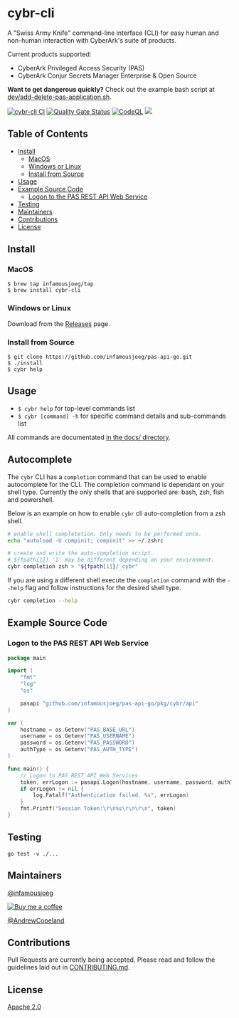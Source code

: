 # cybr-cli <!-- omit in toc -->

A "Swiss Army Knife" command-line interface (CLI) for easy human and non-human interaction with CyberArk's suite of products.

Current products supported:
* CyberArk Privileged Access Security (PAS)
* CyberArk Conjur Secrets Manager Enterprise & Open Source

**Want to get dangerous quickly?** Check out the example bash script at [dev/add-delete-pas-application.sh](dev/add-delete-pas-application.sh).

[![cybr-cli CI](https://github.com/infamousjoeg/cybr-cli/workflows/cybr-cli%20CI/badge.svg)](https://github.com/infamousjoeg/cybr-cli/actions?query=workflow%3A%22cybr-cli+CI%22) [![Quality Gate Status](https://sonarcloud.io/api/project_badges/measure?project=infamousjoeg_pas-api-go&metric=alert_status)](https://github.com/infamousjoeg/cybr-cli/actions?query=workflow%3ALint) [![CodeQL](https://github.com/infamousjoeg/cybr-cli/workflows/CodeQL/badge.svg)](https://github.com/infamousjoeg/cybr-cli/actions?query=workflow%3ACodeQL) [![](https://img.shields.io/github/downloads/infamousjoeg/cybr-cli/latest/total?color=blue&label=Download%20Latest%20Release&logo=github)](https://github.com/infamousjoeg/cybr-cli/releases/latest)

## Table of Contents <!-- omit in toc -->

- [Install](#install)
  - [MacOS](#macos)
  - [Windows or Linux](#windows-or-linux)
  - [Install from Source](#install-from-source)
- [Usage](#usage)
- [Example Source Code](#example-source-code)
  - [Logon to the PAS REST API Web Service](#logon-to-the-pas-rest-api-web-service)
- [Testing](#testing)
- [Maintainers](#maintainers)
- [Contributions](#contributions)
- [License](#license)

## Install

### MacOS

```shell
$ brew tap infamousjoeg/tap
$ brew install cybr-cli
```

### Windows or Linux

Download from the [Releases](https://github.com/infamousjoeg/cybr-cli/releases) page.

### Install from Source

```shell
$ git clone https://github.com/infamousjoeg/pas-api-go.git
$ ./install
$ cybr help
```

## Usage

* `$ cybr help` for top-level commands list
* `$ cybr [command] -h` for specific command details and sub-commands list

All commands are documentated [in the docs/ directory](docs/cybr.md).

## Autocomplete
The `cybr` CLI has a `completion` command that can be used to enable autocomplete for the CLI.
The completion command is dependant on your shell type. Currently the only shells that are supported are: bash, zsh, fish and powershell.

Below is an example on how to enable `cybr` cli auto-completion from a zsh shell.
```bash
# enable shell completetion. Only needs to be performed once.
echo "autoload -U compinit; compinit" >> ~/.zshrc

# create and write the auto-completion script.
# ${fpath[1]} '1' may be different depending on your environment.
cybr completion zsh > "${fpath[1]}/_cybr"
```

If you are using a different shell execute the `completion` command with the `--help` flag and follow instructions for the desired shell type.
```bash
cybr completion --help
```

## Example Source Code

### Logon to the PAS REST API Web Service

```go
package main

import (
	"fmt"
	"log"
	"os"

	pasapi "github.com/infamousjoeg/pas-api-go/pkg/cybr/api"
)

var (
	hostname = os.Getenv("PAS_BASE_URL")
	username = os.Getenv("PAS_USERNAME")
	password = os.Getenv("PAS_PASSWORD")
	authType = os.Getenv("PAS_AUTH_TYPE")
)

func main() {
	// Logon to PAS REST API Web Services
	token, errLogon := pasapi.Logon(hostname, username, password, authType, false)
	if errLogon != nil {
		log.Fatalf("Authentication failed. %s", errLogon)
	}
	fmt.Printf("Session Token:\r\n%s\r\n\r\n", token)
}
```

## Testing

`go test -v ./...`

## Maintainers

[@infamousjoeg](https://github.com/infamousjoeg)

[![Buy me a coffee][buymeacoffee-shield]][buymeacoffee]

[buymeacoffee]: https://www.buymeacoffee.com/infamousjoeg
[buymeacoffee-shield]: https://www.buymeacoffee.com/assets/img/custom_images/orange_img.png

[@AndrewCopeland](https://github.com/AndrewCopeland)

## Contributions

Pull Requests are currently being accepted.  Please read and follow the guidelines laid out in [CONTRIBUTING.md]().

## License

[Apache 2.0](LICENSE)

